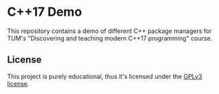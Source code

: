 # C++17 Demo

This repository contains a demo of different C++ package managers for TUM's "Discovering and teaching modern C++17 programming" course.

## License

This project is purely educational, thus it's licensed under the [GPLv3 license](LICENSE).
